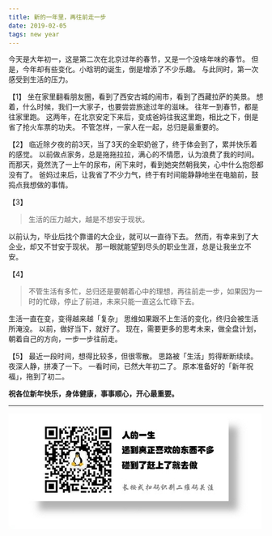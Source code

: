 ```yaml
---
title: 新的一年里，再往前走一步
date: 2019-02-05
tags: new year
---
```


今天是大年初一，这是第二次在北京过年的春节，又是一个没啥年味的春节。
但是，今年却有些变化。小晗玥的诞生，倒是增添了不少乐趣。
与此同时，第一次感受到生活的压力。

【1】
坐在家里翻看朋友圈，看到了西安古城的闹市，看到了西藏拉萨的美景。
想着，什么时候，我们一大家子，也要尝尝旅途过年的滋味。
往年一到春节，都是往家里跑。
这两年，在北京安定下来后，变成爸妈往我这里跑，相比之下，倒是省了抢火车票的功夫。
不管怎样，一家人在一起，总归是最重要的。

【2】
临近除夕夜的前3天，当了3天的全职奶爸了，终于体会到了，累并快乐着的感觉。
以前做点家务，总是拖拖拉拉，满心的不情愿，认为浪费了我的时间。
而那天，竟然洗了一上午的尿布，闲下来时，看到她突然朝我笑，心中什么抱怨都没有了。
爸妈过来后，让我省了不少力气，终于有时间能静静地坐在电脑前，鼓捣点我想做的事情。

【3】
> 生活的压力越大，越是不想安于现状。

以前认为，毕业后找个靠谱的大企业，就可以一直待下去。
然而，有幸来到了大企业，却又不甘安于现状。
那一眼就能望到尽头的职业生涯，总是让我坐立不安。

【4】
> 不管生活有多忙，总归还是要朝着心中的理想，再往前走一步，如果因为一时的忙碌，停止了前进，未来只能一直这么忙碌下去。

生活一直在变，变得越来越「复杂」
思维如果跟不上生活的变化，终归会被生活所淹没。
以前，做好当下，就好了。
现在，需要更多的思考未来，做全盘计划，朝着自己的方向，一步一步往前走。

【5】
最近一段时间，想得比较多，但很零散。
思路被「生活」剪得断断续续。
夜深人静，拼凑了一下。
一看时间，已然大年初二了。
原本准备好的「新年祝福」，拖到了初二。

**祝各位新年快乐，身体健康，事事顺心，开心最重要。**

---
![](/image/weixin.jpg)